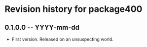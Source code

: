 # Revision history for package400

## 0.1.0.0 -- YYYY-mm-dd

* First version. Released on an unsuspecting world.
